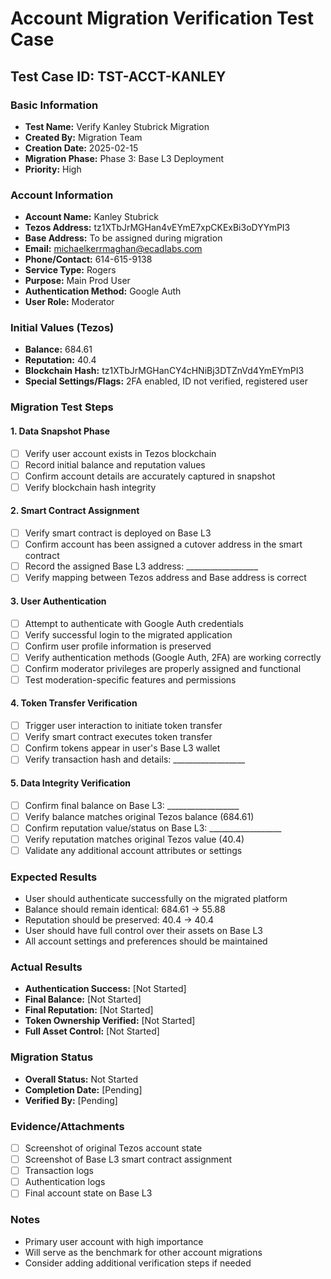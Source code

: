 # Account Migration Verification Test Case

## Test Case ID: TST-ACCT-KANLEY

### Basic Information
- **Test Name:** Verify Kanley Stubrick Migration
- **Created By:** Migration Team
- **Creation Date:** 2025-02-15
- **Migration Phase:** Phase 3: Base L3 Deployment
- **Priority:** High

### Account Information
- **Account Name:** Kanley Stubrick
- **Tezos Address:** tz1XTbJrMGHan4vEYmE7xpCKExBi3oDYYmPI3
- **Base Address:** To be assigned during migration
- **Email:** michaelkerrmaghan@ecadlabs.com
- **Phone/Contact:** 614-615-9138
- **Service Type:** Rogers
- **Purpose:** Main Prod User
- **Authentication Method:** Google Auth
- **User Role:** Moderator

### Initial Values (Tezos)
- **Balance:** 684.61
- **Reputation:** 40.4
- **Blockchain Hash:** tz1XTbJrMGHanCY4cHNiBj3DTZnVd4YmEYmPI3
- **Special Settings/Flags:** 2FA enabled, ID not verified, registered user

### Migration Test Steps

#### 1. Data Snapshot Phase
- [ ] Verify user account exists in Tezos blockchain
- [ ] Record initial balance and reputation values
- [ ] Confirm account details are accurately captured in snapshot
- [ ] Verify blockchain hash integrity

#### 2. Smart Contract Assignment
- [ ] Verify smart contract is deployed on Base L3
- [ ] Confirm account has been assigned a cutover address in the smart contract
- [ ] Record the assigned Base L3 address: __________________
- [ ] Verify mapping between Tezos address and Base address is correct

#### 3. User Authentication
- [ ] Attempt to authenticate with Google Auth credentials
- [ ] Verify successful login to the migrated application
- [ ] Confirm user profile information is preserved
- [ ] Verify authentication methods (Google Auth, 2FA) are working correctly
- [ ] Confirm moderator privileges are properly assigned and functional
- [ ] Test moderation-specific features and permissions

#### 4. Token Transfer Verification
- [ ] Trigger user interaction to initiate token transfer
- [ ] Verify smart contract executes token transfer
- [ ] Confirm tokens appear in user's Base L3 wallet
- [ ] Verify transaction hash and details: __________________

#### 5. Data Integrity Verification
- [ ] Confirm final balance on Base L3: __________________
- [ ] Verify balance matches original Tezos balance (684.61)
- [ ] Confirm reputation value/status on Base L3: __________________
- [ ] Verify reputation matches original Tezos value (40.4)
- [ ] Validate any additional account attributes or settings

### Expected Results
- User should authenticate successfully on the migrated platform
- Balance should remain identical: 684.61 → 55.88
- Reputation should be preserved: 40.4 → 40.4
- User should have full control over their assets on Base L3
- All account settings and preferences should be maintained

### Actual Results
- **Authentication Success:** [Not Started]
- **Final Balance:** [Not Started]
- **Final Reputation:** [Not Started]
- **Token Ownership Verified:** [Not Started]
- **Full Asset Control:** [Not Started]

### Migration Status
- **Overall Status:** Not Started
- **Completion Date:** [Pending]
- **Verified By:** [Pending]

### Evidence/Attachments
- [ ] Screenshot of original Tezos account state
- [ ] Screenshot of Base L3 smart contract assignment
- [ ] Transaction logs
- [ ] Authentication logs
- [ ] Final account state on Base L3

### Notes
- Primary user account with high importance
- Will serve as the benchmark for other account migrations
- Consider adding additional verification steps if needed 